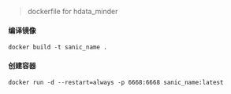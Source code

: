 > dockerfile for hdata_minder

#### 编译镜像
    docker build -t sanic_name .

#### 创建容器
    docker run -d --restart=always -p 6668:6668 sanic_name:latest

#### 